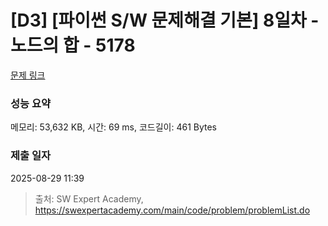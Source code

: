 # [D3] [파이썬 S/W 문제해결 기본] 8일차 - 노드의 합 - 5178 

[문제 링크](https://swexpertacademy.com/main/code/problem/problemDetail.do?contestProbId=AWTa2VIq4mYDFAVT) 

### 성능 요약

메모리: 53,632 KB, 시간: 69 ms, 코드길이: 461 Bytes

### 제출 일자

2025-08-29 11:39



> 출처: SW Expert Academy, https://swexpertacademy.com/main/code/problem/problemList.do